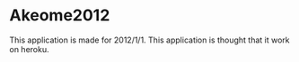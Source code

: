 # Akeome2012
This application is made for 2012/1/1.
This application is thought that it work on heroku.
